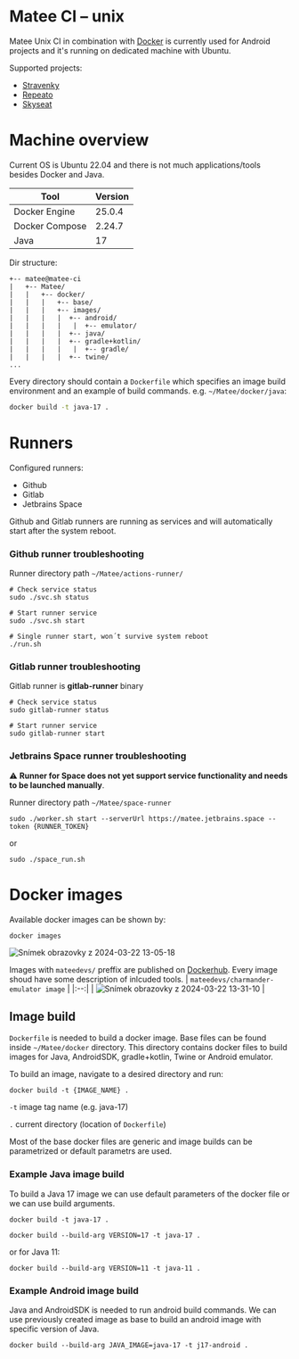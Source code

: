 # Matee CI – unix

Matee Unix CI in combination with [Docker](https://www.docker.com/) is currently used for Android projects and it's running on dedicated machine with Ubuntu.

Supported projects:
- [Stravenky](https://github.com/MateeDevs/muj-up)
- [Repeato](https://gitlab.com/repeato/kmm)
- [Skyseat](https://github.com/MateeDevs/SkySeat)

# Machine overview

Current OS is Ubuntu 22.04 and there is not much applications/tools besides Docker and Java.

| Tool                | Version                    |
|-----------------------|--------------------------------|
| Docker Engine | 25.0.4 |
| Docker Compose | 2.24.7  |
| Java | 17 |

Dir structure:

```
+-- matee@matee-ci
|   +-- Matee/ 
|   |   +-- docker/
|   |   |   +-- base/
|   |   |   +-- images/
|   |   |   |  +-- android/
|   |   |   |   |  +-- emulator/
|   |   |   |  +-- java/
|   |   |   |  +-- gradle+kotlin/
|   |   |   |   |  +-- gradle/
|   |   |   |  +-- twine/
...
```
Every directory should contain a `Dockerfile` which specifies an image build environment and an example of build commands.  e.g. `~/Matee/docker/java`:
```bash
docker build -t java-17 .
```

# Runners
Configured runners:
- Github
- Gitlab
- Jetbrains Space

Github and Gitlab runners are running as services and will automatically start after the system reboot.

### Github runner troubleshooting 
Runner directory path `~/Matee/actions-runner/` 

```bash;
# Check service status
sudo ./svc.sh status
```
```bash;
# Start runner service
sudo ./svc.sh start 
```
```bash;
# Single runner start, won´t survive system reboot
./run.sh
```
### Gitlab runner troubleshooting 
Gitlab runner is **gitlab-runner** binary

```bash;
# Check service status
sudo gitlab-runner status
```
```bash;
# Start runner service
sudo gitlab-runner start
```

### Jetbrains Space runner troubleshooting 
⚠️ **Runner for Space does not yet support service functionality and needs to be launched manually**. 

Runner directory path `~/Matee/space-runner`
```bash;
sudo ./worker.sh start --serverUrl https://matee.jetbrains.space --token {RUNNER_TOKEN}
```
or
```bash;
sudo ./space_run.sh
```

# Docker images
Available docker images can be shown by:
```bash;
docker images
```
![Snímek obrazovky z 2024-03-22 13-05-18](https://github.com/MateeDevs/ci-setup/assets/31855599/b8087310-e061-4aa6-801b-21c530c202cd)

Images with `mateedevs/` preffix are published on [Dockerhub](https://hub.docker.com/). Every image shoud have some description of inlcuded tools.
| `mateedevs/charmander-emulator image` |
|:--:| 
| ![Snímek obrazovky z 2024-03-22 13-31-10](https://github.com/MateeDevs/ci-setup/assets/31855599/2649fd68-95e4-44c7-9f28-6b13ed2795a4) | 

## Image build
`Dockerfile` is needed to build a docker image. Base files can be found inside `~/Matee/docker` directory. This directory contains docker files to build images for Java, AndroidSDK, gradle+kotlin, Twine or Android emulator. 

To build an image, navigate to a desired directory and run:
```bash;
docker build -t {IMAGE_NAME} .
```
`-t` image tag name (e.g. java-17)

`.`  current directory (location of `Dockerfile`)

Most of the base docker files are generic and image builds can be parametrized or default parametrs are used.

### Example Java image build
To build a Java 17 image we can use default parameters of the docker file or we can use build arguments.

```bash;
docker build -t java-17 .
```
```bash;
docker build --build-arg VERSION=17 -t java-17 .
```

or for Java 11:
```bash;
docker build --build-arg VERSION=11 -t java-11 .
```

### Example Android image build
Java and AndroidSDK is needed to run android build commands. We can use previously created image as base to build an android image with specific version of Java.

```bash;
docker build --build-arg JAVA_IMAGE=java-17 -t j17-android .
```


